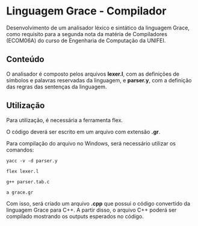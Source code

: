 # Linguagem Grace - Compilador

Desenvolvimento de um analisador léxico e sintático da linguagem Grace, como requisito para a segunda nota da matéria de Compiladores (ECOM06A) do curso de Engenharia de Computação da UNIFEI.

## Conteúdo

O analisador é composto pelos arquivos **lexer.l**, com as definições de símbolos e palavras reservadas da linguagem, e **parser.y**, com a definição das regras das sentenças da linguagem.

## Utilização

Para utilização, é necessária a ferramenta flex.

O código deverá ser escrito em um arquivo com extensão **.gr**.

Para compilação do arquivo no Windows, será necessário utilizar os comandos:

```
yacc -v -d parser.y

flex lexer.l

g++ parser.tab.c

a grace.gr
```

Com isso, será criado um arquivo **.cpp** que possui o código convertido da linguagem Grace para C++. A partir disso, o arquivo C++ poderá ser compilado mostrando os outputs esperados no código.
